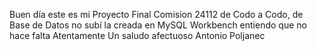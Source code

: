 Buen día este es mi Proyecto Final Comision 24112 de Codo a Codo, de Base de Datos no subí la creada en MySQL Workbench entiendo que no hace falta
Atentamente
Un saludo afectuoso
Antonio Poljanec
